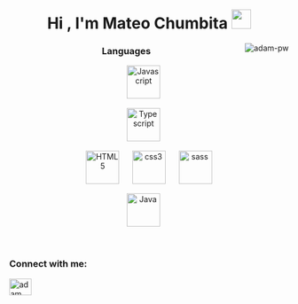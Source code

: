 <h1 align="center">Hi , I'm Mateo Chumbita <img src="https://media.giphy.com/media/hvRJCLFzcasrR4ia7z/giphy.gif" width="35"></h1>
<p><img align="right" src="https://github.com/Adam-pw/Adam-pw/blob/main/animation_500_kxa883sd.gif" alt="adam-pw" /></p>

<div align="center" width="100">
  <h3>Languages</h3>

  <img
    src="https://cdn.jsdelivr.net/gh/devicons/devicon@latest/icons/javascript/javascript-original.svg"
    width="60px"
    alt="Javascript">
    &nbsp;&nbsp;&nbsp;&nbsp;

  <img
    src="https://cdn.jsdelivr.net/gh/devicons/devicon@latest/icons/typescript/typescript-original.svg"
    width="60px"
    alt="Typescript">
    &nbsp;&nbsp;&nbsp;&nbsp;

  <img
    src="https://cdn.jsdelivr.net/gh/devicons/devicon@latest/icons/html5/html5-original-wordmark.svg"
    width="60px"
    alt="HTML5">
    &nbsp;&nbsp;&nbsp;&nbsp;
  <img
    src="https://cdn.jsdelivr.net/gh/devicons/devicon@latest/icons/css3/css3-original-wordmark.svg"
    width="60px"
    alt="css3">
    &nbsp;&nbsp;&nbsp;&nbsp;
  <img
    src="https://cdn.jsdelivr.net/gh/devicons/devicon@latest/icons/sass/sass-original.svg"
    width="60px"
    alt="sass">

  <img
    src="https://cdn.jsdelivr.net/gh/devicons/devicon@latest/icons/java/java-original-wordmark.svg"
    width="60px"
    alt="Java">
    &nbsp;&nbsp;&nbsp;&nbsp;
 
</div>
<br>
<h3 align="left">Connect with me:</h3>
<p align="left">
  <a href="www.linkedin.com/in/mateo-chumbita-91a999226" target="blank"><img align="center"
      src="https://raw.githubusercontent.com/rahuldkjain/github-profile-readme-generator/master/src/images/icons/Social/linked-in-alt.svg"
      alt="adam pithewan" height="30" width="40" /></a>


</p>

<br>

